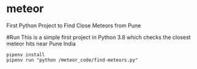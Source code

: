 # meteor
First Python Project to Find Close Meteors from Pune

#Run
This is a simple first project in Python 3.8 which checks the closest meteor hits near Pune India

```
pipenv install
pipenv run "python /meteor_code/find-meteors.py"
```